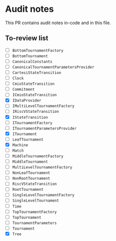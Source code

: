 # Audit notes

This PR contains audit notes in-code and in this file.

## To-review list

- [ ] `BottomTournamentFactory`
- [ ] `BottomTournament`
- [ ] `CanonicalConstants`
- [ ] `CanonicalTournamentParametersProvider`
- [ ] `CartesiStateTransition`
- [ ] `Clock`
- [ ] `CmioStateTransition`
- [ ] `Commitment`
- [ ] `ICmioStateTransition`
- [x] `IDataProvider`
- [ ] `IMultiLevelTournamentFactory`
- [ ] `IRiscVStateTransition`
- [x] `IStateTransition`
- [ ] `ITournamentFactory`
- [ ] `ITournamentParametersProvider`
- [x] `ITournament`
- [ ] `LeafTournament`
- [x] `Machine`
- [ ] `Match`
- [ ] `MiddleTournamentFactory`
- [ ] `MiddleTournament`
- [ ] `MultiLevelTournamentFactory`
- [ ] `NonLeafTournament`
- [ ] `NonRootTournament`
- [ ] `RiscVStateTransition`
- [ ] `RootTournament`
- [ ] `SingleLevelTournamentFactory`
- [ ] `SingleLevelTournament`
- [ ] `Time`
- [ ] `TopTournamentFactory`
- [ ] `TopTournament`
- [ ] `TournamentParameters`
- [ ] `Tournament`
- [x] `Tree`
